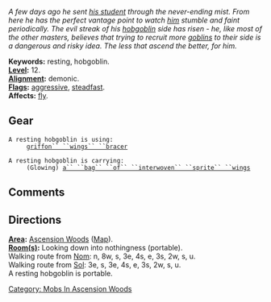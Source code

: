*A few days ago he sent [his student](Blind_Goblin.md "wikilink")
through the never-ending mist. From here he has the perfect vantage
point to watch [him](Blind_Goblin.md "wikilink") stumble and faint
periodically. The evil streak of his
[hobgoblin](Hobgoblins.md "wikilink") side has risen - he, like most of
the other masters, believes that trying to recruit more
[goblins](Goblins.md "wikilink") to their side is a dangerous and risky
idea. The less that ascend the better, for him.*

**Keywords:** resting, hobgoblin.  
**[Level](Level.md "wikilink"):** 12.  
**[Alignment](Alignment.md "wikilink"):** demonic.  
**[Flags](:Category:_Mob_Types.md "wikilink"):**
[aggressive](Aggressive_Mobs.md "wikilink"),
[steadfast](Sentinel_Mobs.md "wikilink").  
**Affects:** [fly](Fly.md "wikilink").  

## Gear

`A resting hobgoblin is using:`  
<worn on wrist>`     `[`griffon`` ``wings`` ``bracer`](Griffon_Wings_Bracer.md "wikilink")

`A resting hobgoblin is carrying:`  
`     (Glowing) `[`a`` ``bag`` ``of`` ``interwoven`` ``sprite`` ``wings`](Bag_Of_Interwoven_Sprite_Wings.md "wikilink")

## Comments

## Directions

**[Area](:Category:_Areas.md "wikilink"):** [Ascension
Woods](:Category:_Ascension_Woods.md "wikilink")
([Map](Ascension_Woods_Map.md "wikilink")).  
**[Room(s)](:Category:_Rooms.md "wikilink"):** Looking down into
nothingness (portable).  
Walking route from [Nom](Nom.md "wikilink"): n, 8w, s, 3e, 4s, e, 3s,
2w, s, u.  
Walking route from [Sol](Sol.md "wikilink"): 3e, s, 3e, 4s, e, 3s, 2w,
s, u.  
A resting hobgoblin is portable.  

[Category: Mobs In Ascension
Woods](Category:_Mobs_In_Ascension_Woods "wikilink")
